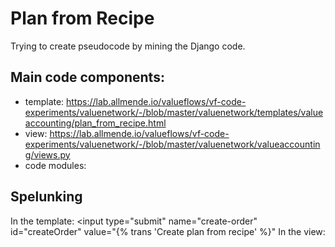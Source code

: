 # Plan from Recipe

Trying to create pseudocode by mining the Django code.

## Main code components:
* template: https://lab.allmende.io/valueflows/vf-code-experiments/valuenetwork/-/blob/master/valuenetwork/templates/valueaccounting/plan_from_recipe.html
* view: https://lab.allmende.io/valueflows/vf-code-experiments/valuenetwork/-/blob/master/valuenetwork/valueaccounting/views.py
* code modules:

## Spelunking

In the template:
  <input type="submit" name="create-order" id="createOrder" value="{% trans 'Create plan from recipe' %}"
In the view:

